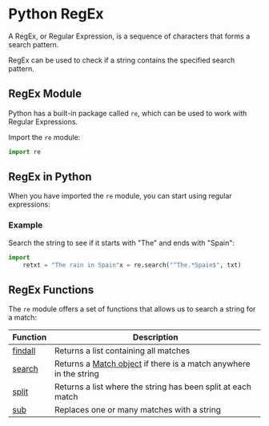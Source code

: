 
Python RegEx
============


A RegEx, or Regular Expression, is a sequence of characters that forms a search pattern.


RegEx can be used to check if a string contains the specified search pattern.


RegEx Module
------------


Python has a built-in package called `re`, which can be used to work with 
Regular Expressions.


Import the `re` module:




```python
import re
```


RegEx in Python
---------------


When you have imported the `re` module, you 
can start using regular expressions:



### Example


Search the string to see if it starts with "The" and ends with "Spain":



```python
import 
    retxt = "The rain in Spain"x = re.search("^The.*Spain$", txt)
```


RegEx Functions
---------------


The `re` module offers a set of functions that allows 
us to search a string for a match:




| Function | Description |
| --- | --- |
| [findall](#findall) | Returns a list containing all matches |
| [search](#search) | Returns a [Match object](#matchobject) if there is a match anywhere in the string |
| [split](#split) | Returns a list where the string has been split at each match  |
| [sub](#sub) | Replaces one or many matches with a string |


